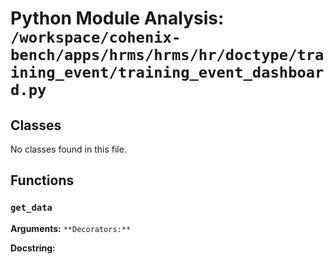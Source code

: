 # Python Module Analysis: `/workspace/cohenix-bench/apps/hrms/hrms/hr/doctype/training_event/training_event_dashboard.py`

## Classes

No classes found in this file.


## Functions

### `get_data`
**Arguments:** ``
**Decorators:** ``

**Docstring:**
```

```

